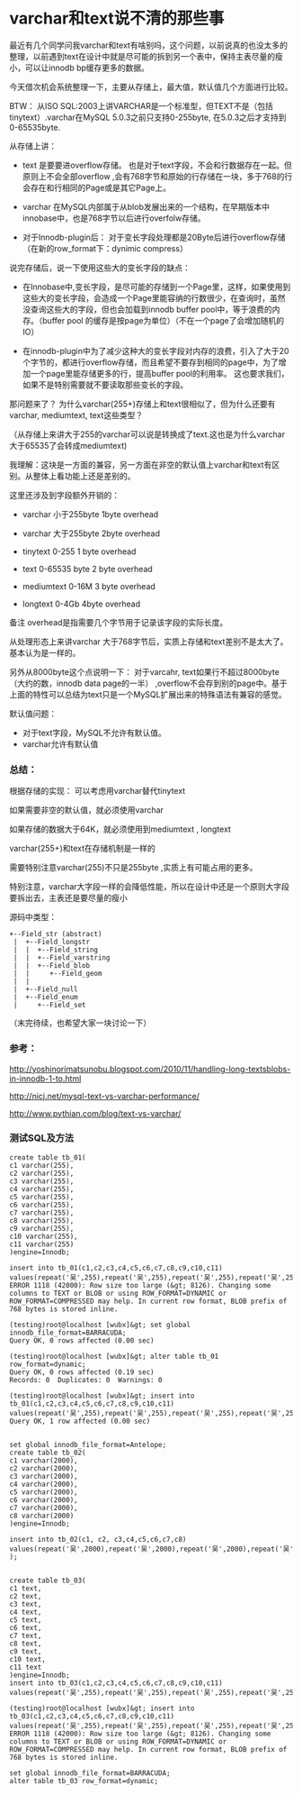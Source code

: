 # varchar和text说不清的那些事

最近有几个同学问我varchar和text有啥别吗，这个问题，以前说真的也没太多的整理，以前遇到text在设计中就是尽可能的拆到另一个表中，保持主表尽量的瘦小，可以让innodb bp缓存更多的数据。

今天借次机会系统整理一下，主要从存储上，最大值，默认值几个方面进行比较。

BTW： 从ISO SQL:2003上讲VARCHAR是一个标准型，但TEXT不是（包括tinytext）.varchar在MySQL 5.0.3之前只支持0-255byte, 在5.0.3之后才支持到0-65535byte.

从存储上讲：

- text 是要要进overflow存储。 也是对于text字段，不会和行数据存在一起。但原则上不会全部overflow ,会有768字节和原始的行存储在一块，多于768的行会存在和行相同的Page或是其它Page上。
  
- varchar 在MySQL内部属于从blob发展出来的一个结构，在早期版本中innobase中，也是768字节以后进行overfolw存储。
  
- 对于Innodb-plugin后： 对于变长字段处理都是20Byte后进行overflow存储（在新的row_format下：dynimic compress）

说完存储后，说一下使用这些大的变长字段的缺点：

- 在Innobase中,变长字段，是尽可能的存储到一个Page里，这样，如果使用到这些大的变长字段，会造成一个Page里能容纳的行数很少，在查询时，虽然没查询这些大的字段，但也会加载到innodb buffer pool中，等于浪费的内存。（buffer pool 的缓存是按page为单位）（不在一个page了会增加随机的IO）
 
- 在innodb-plugin中为了减少这种大的变长字段对内存的浪费，引入了大于20个字节的，都进行overflow存储，而且希望不要存到相同的page中，为了增加一个page里能存储更多的行，提高buffer pool的利用率。 这也要求我们，如果不是特别需要就不要读取那些变长的字段。


那问题来了？ 为什么varchar(255+)存储上和text很相似了，但为什么还要有varchar, mediumtext, text这些类型？

（从存储上来讲大于255的varchar可以说是转换成了text.这也是为什么varchar大于65535了会转成mediumtext)

我理解：这块是一方面的兼容，另一方面在非空的默认值上varchar和text有区别。从整体上看功能上还是差别的。

这里还涉及到字段额外开销的：

- varchar 小于255byte  1byte overhead
- varchar 大于255byte  2byte overhead
 
- tinytext 0-255 1 byte overhead
- text 0-65535 byte 2 byte overhead
- mediumtext 0-16M  3 byte overhead
 
- longtext 0-4Gb 4byte overhead

备注 overhead是指需要几个字节用于记录该字段的实际长度。

从处理形态上来讲varchar 大于768字节后，实质上存储和text差别不是太大了。 基本认为是一样的。

另外从8000byte这个点说明一下： 对于varcahr, text如果行不超过8000byte（大约的数，innodb data page的一半） ,overflow不会存到别的page中。基于上面的特性可以总结为text只是一个MySQL扩展出来的特殊语法有兼容的感觉。

默认值问题：

- 对于text字段，MySQL不允许有默认值。
- varchar允许有默认值

### 总结：

根据存储的实现： 可以考虑用varchar替代tinytext

如果需要非空的默认值，就必须使用varchar

如果存储的数据大于64K，就必须使用到mediumtext , longtext

varchar(255+)和text在存储机制是一样的
 
需要特别注意varchar(255)不只是255byte ,实质上有可能占用的更多。
 
特别注意，varchar大字段一样的会降低性能，所以在设计中还是一个原则大字段要拆出去，主表还是要尽量的瘦小

源码中类型：

    +--Field_str (abstract)
     |  +--Field_longstr
     |  |  +--Field_string
     |  |  +--Field_varstring
     |  |  +--Field_blob
     |  |     +--Field_geom
     |  |
     |  +--Field_null
     |  +--Field_enum
     |     +--Field_set

（末完待续，也希望大家一块讨论一下）

### 参考：

http://yoshinorimatsunobu.blogspot.com/2010/11/handling-long-textsblobs-in-innodb-1-to.html

http://nicj.net/mysql-text-vs-varchar-performance/

http://www.pythian.com/blog/text-vs-varchar/

### 测试SQL及方法

    create table tb_01(
    c1 varchar(255),
    c2 varchar(255),
    c3 varchar(255),
    c4 varchar(255),
    c5 varchar(255),
    c6 varchar(255),
    c7 varchar(255),
    c8 varchar(255),
    c9 varchar(255),
    c10 varchar(255),
    c11 varchar(255)
    )engine=Innodb;
     
    insert into tb_01(c1,c2,c3,c4,c5,c6,c7,c8,c9,c10,c11) values(repeat('吴',255),repeat('吴',255),repeat('吴',255),repeat('吴',255),repeat('吴',255),repeat('吴',255),repeat('吴',255),repeat('吴',255),repeat('吴',255),repeat('吴',255),repeat('吴',255));
    ERROR 1118 (42000): Row size too large (&gt; 8126). Changing some columns to TEXT or BLOB or using ROW_FORMAT=DYNAMIC or ROW_FORMAT=COMPRESSED may help. In current row format, BLOB prefix of 768 bytes is stored inline.
     
    (testing)root@localhost [wubx]&gt; set global innodb_file_format=BARRACUDA;
    Query OK, 0 rows affected (0.00 sec)
     
    (testing)root@localhost [wubx]&gt; alter table tb_01 row_format=dynamic;
    Query OK, 0 rows affected (0.19 sec)
    Records: 0  Duplicates: 0  Warnings: 0
     
    (testing)root@localhost [wubx]&gt; insert into tb_01(c1,c2,c3,c4,c5,c6,c7,c8,c9,c10,c11) values(repeat('吴',255),repeat('吴',255),repeat('吴',255),repeat('吴',255),repeat('吴',255),repeat('吴',255),repeat('吴',255),repeat('吴',255),repeat('吴',255),repeat('吴',255),repeat('吴',255));
    Query OK, 1 row affected (0.00 sec)
     
     
    set global innodb_file_format=Antelope;
    create table tb_02(
    c1 varchar(2000),
    c2 varchar(2000),
    c3 varchar(2000),
    c4 varchar(2000),
    c5 varchar(2000),
    c6 varchar(2000),
    c7 varchar(2000),
    c8 varchar(2000)
    )engine=Innodb;
     
    insert into tb_02(c1, c2, c3,c4,c5,c6,c7,c8) values(repeat('吴',2000),repeat('吴',2000),repeat('吴',2000),repeat('吴',2000),repeat('吴',2000),repeat('吴',2000),repeat('吴',2000),repeat('吴',2000) );
     
     
    create table tb_03(
    c1 text,
    c2 text,
    c3 text,
    c4 text,
    c5 text,
    c6 text,
    c7 text,
    c8 text,
    c9 text,
    c10 text,
    c11 text
    )engine=Innodb;
    insert into tb_03(c1,c2,c3,c4,c5,c6,c7,c8,c9,c10,c11) values(repeat('吴',255),repeat('吴',255),repeat('吴',255),repeat('吴',255),repeat('吴',255),repeat('吴',255),repeat('吴',255),repeat('吴',255),repeat('吴',255),repeat('吴',255),repeat('吴',255));
     
    (testing)root@localhost [wubx]&gt; insert into tb_03(c1,c2,c3,c4,c5,c6,c7,c8,c9,c10,c11) values(repeat('吴',255),repeat('吴',255),repeat('吴',255),repeat('吴',255),repeat('吴',255),repeat('吴',255),repeat('吴',255),repeat('吴',255),repeat('吴',255),repeat('吴',255),repeat('吴',255));
    ERROR 1118 (42000): Row size too large (&gt; 8126). Changing some columns to TEXT or BLOB or using ROW_FORMAT=DYNAMIC or ROW_FORMAT=COMPRESSED may help. In current row format, BLOB prefix of 768 bytes is stored inline.
     
    set global innodb_file_format=BARRACUDA;
    alter table tb_03 row_format=dynamic;

